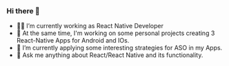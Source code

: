 ### Hi there 👋

- 👨‍💻 I’m currently working as React Native Developer
- 👨 At the same time, I'm working on some personal projects creating 3 React-Native Apps for Android and IOs.
- 🌱 I’m currently applying some interesting strategies for ASO in my Apps.
- 💬 Ask me anything about React/React Native and its functionality.
